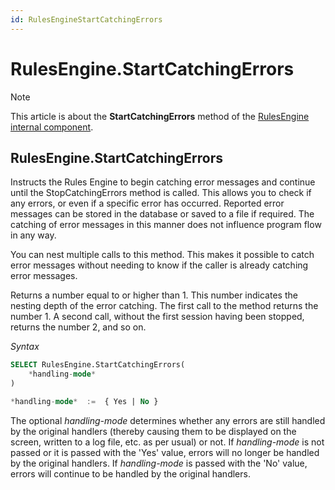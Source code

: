 ```yaml
---
id: RulesEngineStartCatchingErrors
---
```


# RulesEngine.StartCatchingErrors



> [!NOTE]
> This article is about the **StartCatchingErrors** method of the [RulesEngine internal component](/docs/Extensions/RulesEngine_internal_component).

## **RulesEngine.StartCatchingErrors**

Instructs the Rules Engine to begin catching error messages and continue until the StopCatchingErrors method is called. This allows you to check if any errors, or even if a specific error has occurred. Reported error messages can be stored in the database or saved to a file if required. The catching of error messages in this manner does not influence program flow in any way.

You can nest multiple calls to this method. This makes it possible to catch error messages without needing to know if the caller is already catching error messages.

Returns a number equal to or higher than 1. This number indicates the nesting depth of the error catching. The first call to the method returns the number 1. A second call, without the first session having been stopped, returns the number 2, and so on.

*Syntax*

```sql
SELECT RulesEngine.StartCatchingErrors(
    *handling-mode*
)

*handling-mode*  :=  { Yes | No }
```

The optional *handling-mode* determines whether any errors are still handled by the original handlers (thereby causing them to be displayed on the screen, written to a log file, etc. as per usual) or not. If *handling-mode* is not passed or it is passed with the 'Yes' value, errors will no longer be handled by the original handlers. If *handling-mode* is passed with the 'No' value, errors will continue to be handled by the original handlers.
